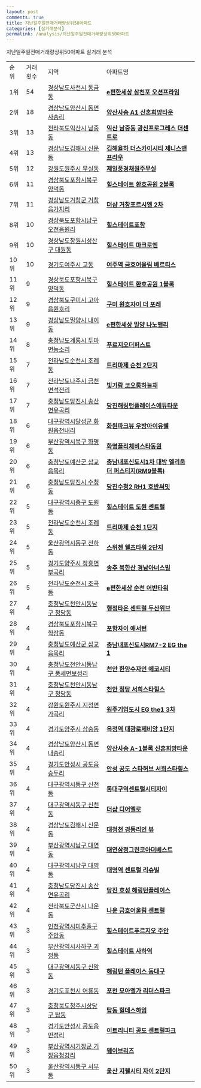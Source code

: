 ```yaml
---
layout: post
comments: true
title: 지난일주일전매거래량상위50아파트
categories: [실거래분석]
permalink: /analysis/지난일주일전매거래량상위50아파트
---
```


지난일주일전매거래량상위50아파트 실거래 분석

<table>
  <tr>
    <td>순위</td>
    <td>거래횟수</td>
    <td>지역</td>
    <td>아파트명</td>
  </tr>

  <tr>
    <td>1위</td>
    <td>54</td>
    <td><a href="/apt/경상남도사천시동금동">경상남도사천시 동금동</a></td>
    <td colspan="4" style="font-weight: bold;"><a href="/apt/경상남도사천시동금동e편한세상삼천포오션프라임">e편한세상 삼천포 오션프라임</a></td>
  </tr>

  <tr>
    <td>2위</td>
    <td>18</td>
    <td><a href="/apt/경상남도양산시동면사송리">경상남도양산시 동면사송리</a></td>
    <td colspan="4" style="font-weight: bold;"><a href="/apt/경상남도양산시동면사송리양산사송A1신혼희망타운">양산사송 A1 신혼희망타운</a></td>
  </tr>

  <tr>
    <td>3위</td>
    <td>13</td>
    <td><a href="/apt/전라북도익산시남중동">전라북도익산시 남중동</a></td>
    <td colspan="4" style="font-weight: bold;"><a href="/apt/전라북도익산시남중동익산남중동광신프로그레스더센트로">익산 남중동 광신프로그레스 더센트로</a></td>
  </tr>

  <tr>
    <td>4위</td>
    <td>13</td>
    <td><a href="/apt/경상남도김해시신문동">경상남도김해시 신문동</a></td>
    <td colspan="4" style="font-weight: bold;"><a href="/apt/경상남도김해시신문동김해율하더스카이시티제니스앤프라우">김해율하 더스카이시티 제니스앤프라우</a></td>
  </tr>

  <tr>
    <td>5위</td>
    <td>12</td>
    <td><a href="/apt/강원도원주시무실동">강원도원주시 무실동</a></td>
    <td colspan="4" style="font-weight: bold;"><a href="/apt/강원도원주시무실동제일풍경채원주무실">제일풍경채원주무실</a></td>
  </tr>

  <tr>
    <td>6위</td>
    <td>11</td>
    <td><a href="/apt/경상북도포항시북구양덕동">경상북도포항시북구 양덕동</a></td>
    <td colspan="4" style="font-weight: bold;"><a href="/apt/경상북도포항시북구양덕동힐스테이트환호공원2블록">힐스테이트 환호공원 2블록</a></td>
  </tr>

  <tr>
    <td>7위</td>
    <td>11</td>
    <td><a href="/apt/경상남도거창군거창읍가지리">경상남도거창군 거창읍가지리</a></td>
    <td colspan="4" style="font-weight: bold;"><a href="/apt/경상남도거창군거창읍가지리더샵거창포르시엘2차">더샵 거창포르시엘 2차</a></td>
  </tr>

  <tr>
    <td>8위</td>
    <td>10</td>
    <td><a href="/apt/경상북도포항시남구오천읍원리">경상북도포항시남구 오천읍원리</a></td>
    <td colspan="4" style="font-weight: bold;"><a href="/apt/경상북도포항시남구오천읍원리힐스테이트포항">힐스테이트포항</a></td>
  </tr>

  <tr>
    <td>9위</td>
    <td>10</td>
    <td><a href="/apt/경상남도창원시성산구대원동">경상남도창원시성산구 대원동</a></td>
    <td colspan="4" style="font-weight: bold;"><a href="/apt/경상남도창원시성산구대원동힐스테이트마크로엔">힐스테이트 마크로엔</a></td>
  </tr>

  <tr>
    <td>10위</td>
    <td>10</td>
    <td><a href="/apt/경기도여주시교동">경기도여주시 교동</a></td>
    <td colspan="4" style="font-weight: bold;"><a href="/apt/경기도여주시교동여주역금호어울림베르티스">여주역 금호어울림 베르티스</a></td>
  </tr>

  <tr>
    <td>11위</td>
    <td>9</td>
    <td><a href="/apt/경상북도포항시북구양덕동">경상북도포항시북구 양덕동</a></td>
    <td colspan="4" style="font-weight: bold;"><a href="/apt/경상북도포항시북구양덕동힐스테이트환호공원1블록">힐스테이트 환호공원 1블록</a></td>
  </tr>

  <tr>
    <td>12위</td>
    <td>9</td>
    <td><a href="/apt/경상북도구미시고아읍원호리">경상북도구미시 고아읍원호리</a></td>
    <td colspan="4" style="font-weight: bold;"><a href="/apt/경상북도구미시고아읍원호리구미원호자이더포레">구미 원호자이 더 포레</a></td>
  </tr>

  <tr>
    <td>13위</td>
    <td>9</td>
    <td><a href="/apt/경상남도밀양시내이동">경상남도밀양시 내이동</a></td>
    <td colspan="4" style="font-weight: bold;"><a href="/apt/경상남도밀양시내이동e편한세상밀양나노밸리">e편한세상 밀양 나노밸리</a></td>
  </tr>

  <tr>
    <td>14위</td>
    <td>8</td>
    <td><a href="/apt/충청남도계룡시두마면농소리">충청남도계룡시 두마면농소리</a></td>
    <td colspan="4" style="font-weight: bold;"><a href="/apt/충청남도계룡시두마면농소리푸르지오더퍼스트">푸르지오더퍼스트</a></td>
  </tr>

  <tr>
    <td>15위</td>
    <td>7</td>
    <td><a href="/apt/전라남도순천시조례동">전라남도순천시 조례동</a></td>
    <td colspan="4" style="font-weight: bold;"><a href="/apt/전라남도순천시조례동트리마제순천2단지">트리마제 순천 2단지</a></td>
  </tr>

  <tr>
    <td>16위</td>
    <td>7</td>
    <td><a href="/apt/전라남도나주시금천면석전리">전라남도나주시 금천면석전리</a></td>
    <td colspan="4" style="font-weight: bold;"><a href="/apt/전라남도나주시금천면석전리빛가람코오롱하늘채">빛가람 코오롱하늘채</a></td>
  </tr>

  <tr>
    <td>17위</td>
    <td>7</td>
    <td><a href="/apt/충청남도당진시송산면유곡리">충청남도당진시 송산면유곡리</a></td>
    <td colspan="4" style="font-weight: bold;"><a href="/apt/충청남도당진시송산면유곡리당진해링턴플레이스에듀타운">당진해링턴플레이스에듀타운</a></td>
  </tr>

  <tr>
    <td>18위</td>
    <td>6</td>
    <td><a href="/apt/대구광역시달성군화원읍천내리">대구광역시달성군 화원읍천내리</a></td>
    <td colspan="4" style="font-weight: bold;"><a href="/apt/대구광역시달성군화원읍천내리화원파크뷰우방아이유쉘">화원파크뷰 우방아이유쉘</a></td>
  </tr>

  <tr>
    <td>19위</td>
    <td>6</td>
    <td><a href="/apt/부산광역시북구화명동">부산광역시북구 화명동</a></td>
    <td colspan="4" style="font-weight: bold;"><a href="/apt/부산광역시북구화명동화명플리체비스타동원">화명플리체비스타동원</a></td>
  </tr>

  <tr>
    <td>20위</td>
    <td>6</td>
    <td><a href="/apt/충청남도예산군삽교읍목리">충청남도예산군 삽교읍목리</a></td>
    <td colspan="4" style="font-weight: bold;"><a href="/apt/충청남도예산군삽교읍목리충남내포신도시1차대방엘리움더퍼스티지(RM9블록)">충남내포신도시1차 대방 엘리움 더 퍼스티지(RM9블록)</a></td>
  </tr>

  <tr>
    <td>21위</td>
    <td>6</td>
    <td><a href="/apt/충청남도당진시수청동">충청남도당진시 수청동</a></td>
    <td colspan="4" style="font-weight: bold;"><a href="/apt/충청남도당진시수청동당진수청2RH1호반써밋">당진수청2 RH1 호반써밋</a></td>
  </tr>

  <tr>
    <td>22위</td>
    <td>5</td>
    <td><a href="/apt/대구광역시중구도원동">대구광역시중구 도원동</a></td>
    <td colspan="4" style="font-weight: bold;"><a href="/apt/대구광역시중구도원동힐스테이트도원센트럴">힐스테이트 도원 센트럴</a></td>
  </tr>

  <tr>
    <td>23위</td>
    <td>5</td>
    <td><a href="/apt/전라남도순천시조례동">전라남도순천시 조례동</a></td>
    <td colspan="4" style="font-weight: bold;"><a href="/apt/전라남도순천시조례동트리마제순천1단지">트리마제 순천 1단지</a></td>
  </tr>

  <tr>
    <td>24위</td>
    <td>5</td>
    <td><a href="/apt/울산광역시동구전하동">울산광역시동구 전하동</a></td>
    <td colspan="4" style="font-weight: bold;"><a href="/apt/울산광역시동구전하동스위첸웰츠타워2단지">스위첸 웰츠타워 2단지</a></td>
  </tr>

  <tr>
    <td>25위</td>
    <td>5</td>
    <td><a href="/apt/경기도양주시장흥면부곡리">경기도양주시 장흥면부곡리</a></td>
    <td colspan="4" style="font-weight: bold;"><a href="/apt/경기도양주시장흥면부곡리송추북한산경남아너스빌">송추 북한산 경남아너스빌</a></td>
  </tr>

  <tr>
    <td>26위</td>
    <td>5</td>
    <td><a href="/apt/전라남도순천시조곡동">전라남도순천시 조곡동</a></td>
    <td colspan="4" style="font-weight: bold;"><a href="/apt/전라남도순천시조곡동e편한세상순천어반타워">e편한세상 순천 어반타워</a></td>
  </tr>

  <tr>
    <td>27위</td>
    <td>4</td>
    <td><a href="/apt/충청남도천안시동남구청당동">충청남도천안시동남구 청당동</a></td>
    <td colspan="4" style="font-weight: bold;"><a href="/apt/충청남도천안시동남구청당동행정타운센트럴두산위브">행정타운 센트럴 두산위브</a></td>
  </tr>

  <tr>
    <td>28위</td>
    <td>4</td>
    <td><a href="/apt/경상북도포항시북구학잠동">경상북도포항시북구 학잠동</a></td>
    <td colspan="4" style="font-weight: bold;"><a href="/apt/경상북도포항시북구학잠동포항자이애서턴">포항자이 애서턴</a></td>
  </tr>

  <tr>
    <td>29위</td>
    <td>4</td>
    <td><a href="/apt/충청남도예산군삽교읍목리">충청남도예산군 삽교읍목리</a></td>
    <td colspan="4" style="font-weight: bold;"><a href="/apt/충청남도예산군삽교읍목리충남내포신도시RM7-2EGthe1">충남내포신도시RM7-2 EG the 1</a></td>
  </tr>

  <tr>
    <td>30위</td>
    <td>4</td>
    <td><a href="/apt/충청남도천안시동남구풍세면보성리">충청남도천안시동남구 풍세면보성리</a></td>
    <td colspan="4" style="font-weight: bold;"><a href="/apt/충청남도천안시동남구풍세면보성리천안한양수자인에코시티">천안 한양수자인 에코시티</a></td>
  </tr>

  <tr>
    <td>31위</td>
    <td>4</td>
    <td><a href="/apt/충청남도천안시동남구청당동">충청남도천안시동남구 청당동</a></td>
    <td colspan="4" style="font-weight: bold;"><a href="/apt/충청남도천안시동남구청당동천안청당서희스타힐스">천안 청당 서희스타힐스</a></td>
  </tr>

  <tr>
    <td>32위</td>
    <td>4</td>
    <td><a href="/apt/강원도원주시지정면가곡리">강원도원주시 지정면가곡리</a></td>
    <td colspan="4" style="font-weight: bold;"><a href="/apt/강원도원주시지정면가곡리원주기업도시EGthe13차">원주기업도시 EG the1 3차</a></td>
  </tr>

  <tr>
    <td>33위</td>
    <td>4</td>
    <td><a href="/apt/경기도양주시삼숭동">경기도양주시 삼숭동</a></td>
    <td colspan="4" style="font-weight: bold;"><a href="/apt/경기도양주시삼숭동옥정역대광로제비앙1단지">옥정역 대광로제비앙 1단지</a></td>
  </tr>

  <tr>
    <td>34위</td>
    <td>4</td>
    <td><a href="/apt/경상남도양산시동면내송리">경상남도양산시 동면내송리</a></td>
    <td colspan="4" style="font-weight: bold;"><a href="/apt/경상남도양산시동면내송리양산사송A-1블록신혼희망타운">양산사송 A-1블록 신혼희망타운</a></td>
  </tr>

  <tr>
    <td>35위</td>
    <td>4</td>
    <td><a href="/apt/경기도안성시공도읍승두리">경기도안성시 공도읍승두리</a></td>
    <td colspan="4" style="font-weight: bold;"><a href="/apt/경기도안성시공도읍승두리안성공도스타허브서희스타힐스">안성 공도 스타허브 서희스타힐스</a></td>
  </tr>

  <tr>
    <td>36위</td>
    <td>4</td>
    <td><a href="/apt/대구광역시동구신천동">대구광역시동구 신천동</a></td>
    <td colspan="4" style="font-weight: bold;"><a href="/apt/대구광역시동구신천동동대구역센트럴시티자이">동대구역센트럴시티자이</a></td>
  </tr>

  <tr>
    <td>37위</td>
    <td>4</td>
    <td><a href="/apt/대구광역시동구신천동">대구광역시동구 신천동</a></td>
    <td colspan="4" style="font-weight: bold;"><a href="/apt/대구광역시동구신천동더샵디어엘로">더샵 디어엘로</a></td>
  </tr>

  <tr>
    <td>38위</td>
    <td>4</td>
    <td><a href="/apt/경상남도김해시신문동">경상남도김해시 신문동</a></td>
    <td colspan="4" style="font-weight: bold;"><a href="/apt/경상남도김해시신문동대청천경동리인뷰">대청천 경동리인 뷰</a></td>
  </tr>

  <tr>
    <td>39위</td>
    <td>4</td>
    <td><a href="/apt/부산광역시남구대연동">부산광역시남구 대연동</a></td>
    <td colspan="4" style="font-weight: bold;"><a href="/apt/부산광역시남구대연동대연삼정그린코아더베스트">대연삼정그린코아더베스트</a></td>
  </tr>

  <tr>
    <td>40위</td>
    <td>4</td>
    <td><a href="/apt/대구광역시남구대명동">대구광역시남구 대명동</a></td>
    <td colspan="4" style="font-weight: bold;"><a href="/apt/대구광역시남구대명동대명역센트럴리슈빌">대명역 센트럴 리슈빌</a></td>
  </tr>

  <tr>
    <td>41위</td>
    <td>4</td>
    <td><a href="/apt/충청남도당진시송산면유곡리">충청남도당진시 송산면유곡리</a></td>
    <td colspan="4" style="font-weight: bold;"><a href="/apt/충청남도당진시송산면유곡리당진효성해링턴플레이스">당진 효성 해링턴플레이스</a></td>
  </tr>

  <tr>
    <td>42위</td>
    <td>4</td>
    <td><a href="/apt/전라북도군산시나운동">전라북도군산시 나운동</a></td>
    <td colspan="4" style="font-weight: bold;"><a href="/apt/전라북도군산시나운동나운금호어울림센트럴">나운 금호어울림 센트럴</a></td>
  </tr>

  <tr>
    <td>43위</td>
    <td>3</td>
    <td><a href="/apt/인천광역시미추홀구주안동">인천광역시미추홀구 주안동</a></td>
    <td colspan="4" style="font-weight: bold;"><a href="/apt/인천광역시미추홀구주안동힐스테이트푸르지오주안">힐스테이트푸르지오 주안</a></td>
  </tr>

  <tr>
    <td>44위</td>
    <td>3</td>
    <td><a href="/apt/부산광역시사하구괴정동">부산광역시사하구 괴정동</a></td>
    <td colspan="4" style="font-weight: bold;"><a href="/apt/부산광역시사하구괴정동힐스테이트사하역">힐스테이트 사하역</a></td>
  </tr>

  <tr>
    <td>45위</td>
    <td>3</td>
    <td><a href="/apt/대구광역시동구신암동">대구광역시동구 신암동</a></td>
    <td colspan="4" style="font-weight: bold;"><a href="/apt/대구광역시동구신암동해링턴플레이스동대구">해링턴 플레이스 동대구</a></td>
  </tr>

  <tr>
    <td>46위</td>
    <td>3</td>
    <td><a href="/apt/경기도포천시어룡동">경기도포천시 어룡동</a></td>
    <td colspan="4" style="font-weight: bold;"><a href="/apt/경기도포천시어룡동포천모아엘가리더스파크">포천 모아엘가 리더스파크</a></td>
  </tr>

  <tr>
    <td>47위</td>
    <td>3</td>
    <td><a href="/apt/충청북도청주시상당구탑동">충청북도청주시상당구 탑동</a></td>
    <td colspan="4" style="font-weight: bold;"><a href="/apt/충청북도청주시상당구탑동탑동힐데스하임">탑동 힐데스하임</a></td>
  </tr>

  <tr>
    <td>48위</td>
    <td>3</td>
    <td><a href="/apt/경기도안성시공도읍만정리">경기도안성시 공도읍만정리</a></td>
    <td colspan="4" style="font-weight: bold;"><a href="/apt/경기도안성시공도읍만정리이트리니티공도센트럴파크">이트리니티 공도 센트럴파크</a></td>
  </tr>

  <tr>
    <td>49위</td>
    <td>3</td>
    <td><a href="/apt/부산광역시기장군기장읍청강리">부산광역시기장군 기장읍청강리</a></td>
    <td colspan="4" style="font-weight: bold;"><a href="/apt/부산광역시기장군기장읍청강리웨이브리즈">웨이브리즈</a></td>
  </tr>

  <tr>
    <td>50위</td>
    <td>3</td>
    <td><a href="/apt/울산광역시동구서부동">울산광역시동구 서부동</a></td>
    <td colspan="4" style="font-weight: bold;"><a href="/apt/울산광역시동구서부동울산지웰시티자이2단지">울산 지웰시티 자이 2단지</a></td>
  </tr>

</table>
